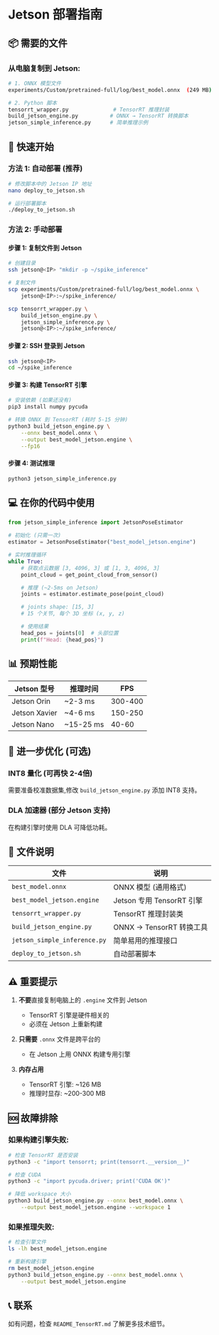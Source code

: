 # Jetson 部署指南

## 📦 需要的文件

### 从电脑复制到 Jetson:

```bash
# 1. ONNX 模型文件
experiments/Custom/pretrained-full/log/best_model.onnx  (249 MB)

# 2. Python 脚本
tensorrt_wrapper.py              # TensorRT 推理封装
build_jetson_engine.py          # ONNX → TensorRT 转换脚本
jetson_simple_inference.py      # 简单推理示例
```

## 🚀 快速开始

### 方法 1: 自动部署 (推荐)

```bash
# 修改脚本中的 Jetson IP 地址
nano deploy_to_jetson.sh

# 运行部署脚本
./deploy_to_jetson.sh
```

### 方法 2: 手动部署

#### 步骤 1: 复制文件到 Jetson

```bash
# 创建目录
ssh jetson@<IP> "mkdir -p ~/spike_inference"

# 复制文件
scp experiments/Custom/pretrained-full/log/best_model.onnx \
    jetson@<IP>:~/spike_inference/

scp tensorrt_wrapper.py \
    build_jetson_engine.py \
    jetson_simple_inference.py \
    jetson@<IP>:~/spike_inference/
```

#### 步骤 2: SSH 登录到 Jetson

```bash
ssh jetson@<IP>
cd ~/spike_inference
```

#### 步骤 3: 构建 TensorRT 引擎

```bash
# 安装依赖 (如果还没有)
pip3 install numpy pycuda

# 转换 ONNX 到 TensorRT (耗时 5-15 分钟)
python3 build_jetson_engine.py \
    --onnx best_model.onnx \
    --output best_model_jetson.engine \
    --fp16
```

#### 步骤 4: 测试推理

```bash
python3 jetson_simple_inference.py
```

## 💻 在你的代码中使用

```python
from jetson_simple_inference import JetsonPoseEstimator

# 初始化 (只需一次)
estimator = JetsonPoseEstimator("best_model_jetson.engine")

# 实时推理循环
while True:
    # 获取点云数据 [3, 4096, 3] 或 [1, 3, 4096, 3]
    point_cloud = get_point_cloud_from_sensor()

    # 推理 (~2-5ms on Jetson)
    joints = estimator.estimate_pose(point_cloud)

    # joints shape: [15, 3]
    # 15 个关节, 每个 3D 坐标 (x, y, z)

    # 使用结果
    head_pos = joints[0]  # 头部位置
    print(f"Head: {head_pos}")
```

## 📊 预期性能

| Jetson 型号 | 推理时间 | FPS |
|-------------|---------|-----|
| Jetson Orin | ~2-3 ms | 300-400 |
| Jetson Xavier | ~4-6 ms | 150-250 |
| Jetson Nano | ~15-25 ms | 40-60 |

## 🔧 进一步优化 (可选)

### INT8 量化 (可再快 2-4倍)

需要准备校准数据集,修改 `build_jetson_engine.py` 添加 INT8 支持。

### DLA 加速器 (部分 Jetson 支持)

在构建引擎时使用 DLA 可降低功耗。

## 📁 文件说明

| 文件 | 说明 |
|------|------|
| `best_model.onnx` | ONNX 模型 (通用格式) |
| `best_model_jetson.engine` | Jetson 专用 TensorRT 引擎 |
| `tensorrt_wrapper.py` | TensorRT 推理封装类 |
| `build_jetson_engine.py` | ONNX → TensorRT 转换工具 |
| `jetson_simple_inference.py` | 简单易用的推理接口 |
| `deploy_to_jetson.sh` | 自动部署脚本 |

## ⚠️ 重要提示

1. **不要**直接复制电脑上的 `.engine` 文件到 Jetson
   - TensorRT 引擎是硬件相关的
   - 必须在 Jetson 上重新构建

2. **只需要** `.onnx` 文件是跨平台的
   - 在 Jetson 上用 ONNX 构建专用引擎

3. **内存占用**
   - TensorRT 引擎: ~126 MB
   - 推理时显存: ~200-300 MB

## 🆘 故障排除

### 如果构建引擎失败:

```bash
# 检查 TensorRT 是否安装
python3 -c "import tensorrt; print(tensorrt.__version__)"

# 检查 CUDA
python3 -c "import pycuda.driver; print('CUDA OK')"

# 降低 workspace 大小
python3 build_jetson_engine.py --onnx best_model.onnx \
    --output best_model_jetson.engine --workspace 1
```

### 如果推理失败:

```bash
# 检查引擎文件
ls -lh best_model_jetson.engine

# 重新构建引擎
rm best_model_jetson.engine
python3 build_jetson_engine.py --onnx best_model.onnx \
    --output best_model_jetson.engine
```

## 📞 联系

如有问题，检查 `README_TensorRT.md` 了解更多技术细节。
